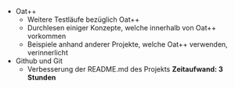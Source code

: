- Oat++
	- Weitere Testläufe bezüglich Oat++
	- Durchlesen einiger Konzepte, welche innerhalb von Oat++ vorkommen
	- Beispiele anhand anderer Projekte, welche Oat++ verwenden, verinnerlicht
- Github und Git
	- Verbesserung der README.md des Projekts
**Zeitaufwand: 3 Stunden**